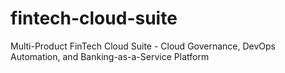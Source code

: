 # fintech-cloud-suite
Multi-Product FinTech Cloud Suite - Cloud Governance, DevOps Automation, and Banking-as-a-Service Platform
